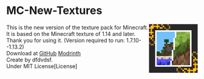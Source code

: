 # MC-New-Textures
<img align="right" alt="Logo" width="128" height="128" src="https://github.com/song682/MC-New-Textures/blob/main/pack%20info&icon/now/pack_modern_v5_128x.png">

This is the new version of the texture pack for Minecraft. It is based on the Minecraft texture of 1.14 and later. Thank you for using it. (Version required to run: 1.7.10--1.13.2)   
Download at 
[GitHub](https://github.com/song682/MC-New-Textures) 
[Modrinth](https://modrinth.com/resourcepack/mc-new-textures)           
Create by dfdvdsf.   
Under MIT License[License]



